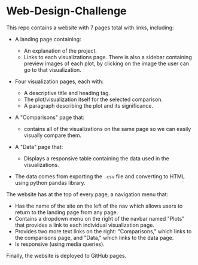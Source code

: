 # Web-Design-Challenge

This repo contains a website with 7 pages total with links, including:

* A landing page containing:
  * An explanation of the project.
  * Links to each visualizations page. There is also a sidebar containing preview images of each plot, by clicking on the image the user can go to that visualization.

* Four visualization pages, each with:
  * A descriptive title and heading tag.
  * The plot/visualization itself for the selected comparison.
  * A paragraph describing the plot and its significance.

* A "Comparisons" page that:
  * contains all of the visualizations on the same page so we can easily visually compare them.

* A "Data" page that:
  * Displays a responsive table containing the data used in the visualizations.

* The data comes from exporting the `.csv` file and converting to HTML using python pandas library. 

The website has at the top of every page, a navigation menu that:

* Has the name of the site on the left of the nav which allows users to return to the landing page from any page.
* Contains a dropdown menu on the right of the navbar named "Plots" that provides a link to each individual visualization page.
* Provides two more text links on the right: "Comparisons," which links to the comparisons page, and "Data," which links to the data page.
* Is responsive (using media queries). 

Finally, the website is deployed to GitHub pages.

